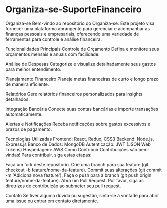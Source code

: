 # Organiza-se-SuporteFinanceiro

Organiza-se
Bem-vindo ao repositório do Organiza-se. Este projeto visa fornecer uma plataforma abrangente para gerenciar e acompanhar as finanças pessoais e empresariais, oferecendo uma variedade de ferramentas para controle e análise financeira.

Funcionalidades Principais
Controle de Orçamento
Defina e monitore seus orçamentos mensais e anuais com facilidade.

Análise de Despesas
Categorize e visualize detalhadamente seus gastos para melhor entendimento.

Planejamento Financeiro
Planeje metas financeiras de curto e longo prazo de maneira eficiente.

Relatórios
Gere relatórios financeiros personalizados para insights detalhados.

Integração Bancária
Conecte suas contas bancárias e importe transações automaticamente.

Alertas e Notificações
Receba notificações sobre gastos excessivos e prazos de pagamento.

Tecnologias Utilizadas
Frontend: React, Redux, CSS3
Backend: Node.js, Express.js
Banco de Dados: MongoDB
Autenticação: JWT (JSON Web Tokens)
Hospedagem: AWS
Como Contribuir
Contribuições são bem-vindas! Para contribuir, siga estas etapas:

Faça um fork deste repositório.
Crie uma branch para sua feature (git checkout -b feature/nome-da-feature).
Commit suas alterações (git commit -m 'Adiciona nova feature').
Faça o push para a branch (git push origin feature/nome-da-feature).
Abra um Pull Request.
Por favor, siga as diretrizes de contribuição ao submeter seu pull request.

Contato
Se tiver alguma dúvida ou sugestão, sinta-se à vontade para abrir uma issue ou entrar em contato diretamente.
